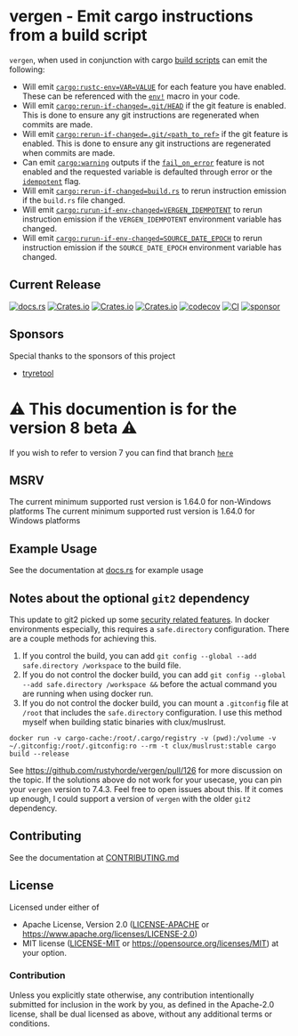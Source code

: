 # vergen - Emit cargo instructions from a build script
`vergen`, when used in conjunction with cargo [build scripts](https://doc.rust-lang.org/cargo/reference/build-scripts.html#outputs-of-the-build-script) can emit the following:

- Will emit [`cargo:rustc-env=VAR=VALUE`](https://doc.rust-lang.org/cargo/reference/build-scripts.html#cargorustc-envvarvalue)
for each feature you have enabled.  These can be referenced with the [`env!`](https://doc.rust-lang.org/std/macro.env.html) macro in your code.
- Will emit [`cargo:rerun-if-changed=.git/HEAD`](https://doc.rust-lang.org/cargo/reference/build-scripts.html#rerun-if-changed)
if the git feature is enabled.  This is done to ensure any git instructions are regenerated when commits are made.
- Will emit [`cargo:rerun-if-changed=.git/<path_to_ref>`](https://doc.rust-lang.org/cargo/reference/build-scripts.html#rerun-if-changed)
if the git feature is enabled.  This is done to ensure any git instructions are regenerated when commits are made.
- Can emit [`cargo:warning`](https://doc.rust-lang.org/cargo/reference/build-scripts.html#cargo-warning) outputs if the
[`fail_on_error`](EmitBuilder::fail_on_error) feature is not enabled and the requested variable is defaulted through error or
the [`idempotent`](EmitBuilder::idempotent) flag.
- Will emit [`cargo:rerun-if-changed=build.rs`](https://doc.rust-lang.org/cargo/reference/build-scripts.html#rerun-if-changed)
to rerun instruction emission if the `build.rs` file changed.
- Will emit [`cargo:rurun-if-env-changed=VERGEN_IDEMPOTENT`](https://doc.rust-lang.org/cargo/reference/build-scripts.html#rerun-if-changed)
to rerun instruction emission if the `VERGEN_IDEMPOTENT` environment variable has changed.
- Will emit [`cargo:rurun-if-env-changed=SOURCE_DATE_EPOCH`](https://doc.rust-lang.org/cargo/reference/build-scripts.html#rerun-if-changed)
to rerun instruction emission if the `SOURCE_DATE_EPOCH` environment variable has changed.

## Current Release
[![docs.rs](https://docs.rs/vergen/badge.svg)](https://docs.rs/vergen)
[![Crates.io](https://img.shields.io/crates/v/vergen.svg)](https://crates.io/crates/vergen)
[![Crates.io](https://img.shields.io/crates/l/vergen.svg)](https://crates.io/crates/vergen)
[![Crates.io](https://img.shields.io/crates/d/vergen.svg)](https://crates.io/crates/vergen)
[![codecov](https://codecov.io/gh/rustyhorde/vergen/branch/master/graph/badge.svg?token=cBXro7o2UN)](https://codecov.io/gh/rustyhorde/vergen)
[![CI](https://github.com/rustyhorde/vergen/actions/workflows/main.yml/badge.svg)](https://github.com/rustyhorde/vergen/actions)
[![sponsor](https://img.shields.io/github/sponsors/crazysacx?logo=github-sponsors)](https://github.com/sponsors/CraZySacX)

## Sponsors
Special thanks to the sponsors of this project
* [tryretool](https://github.com/tryretool)

# ⚠️ This documention is for the version 8 beta ⚠️
If you wish to refer to version 7 you can find that branch [`here`](https://github.com/rustyhorde/vergen/tree/legacy/v7)

## MSRV
The current minimum supported rust version is 1.64.0 for non-Windows platforms
The current minimum supported rust version is 1.64.0 for Windows platforms

## Example Usage
See the documentation at [docs.rs](https://docs.rs/vergen/8.0.0-beta.0/vergen/index.html#usage) for example usage

## Notes about the optional `git2` dependency
This update to git2 picked up some [security related features](https://github.blog/2022-04-12-git-security-vulnerability-announced/).  In docker environments especially, this requires a `safe.directory` configuration.   There are a couple methods for achieving this.
1.  If you control the build, you can add `git config --global --add safe.directory /workspace` to the build file.
2.  If you do not control the docker build, you can add `git config --global --add safe.directory /workspace &&` before the actual command you are running when using docker run.
3.  If you do not control the docker build, you can mount a `.gitconfig` file at `/root` that includes the `safe.directory` configuration.  I use this method myself when building static binaries with clux/muslrust.

````docker run -v cargo-cache:/root/.cargo/registry -v (pwd):/volume -v ~/.gitconfig:/root/.gitconfig:ro --rm -t clux/muslrust:stable cargo build --release````

See https://github.com/rustyhorde/vergen/pull/126 for more discussion on the topic.   If the solutions above do not work for your usecase, you can pin your `vergen` version to 7.4.3.   Feel free to open issues about this.   If it comes up enough, I could support a version of `vergen` with the older `git2` dependency.

## Contributing
See the documentation at [CONTRIBUTING.md](CONTRIBUTING.md)

## License

Licensed under either of
 * Apache License, Version 2.0 ([LICENSE-APACHE](LICENSE-APACHE) or https://www.apache.org/licenses/LICENSE-2.0)
 * MIT license ([LICENSE-MIT](LICENSE-MIT) or https://opensource.org/licenses/MIT)
at your option.

### Contribution

Unless you explicitly state otherwise, any contribution intentionally submitted
for inclusion in the work by you, as defined in the Apache-2.0 license, shall be dual licensed as above, without any
additional terms or conditions.
